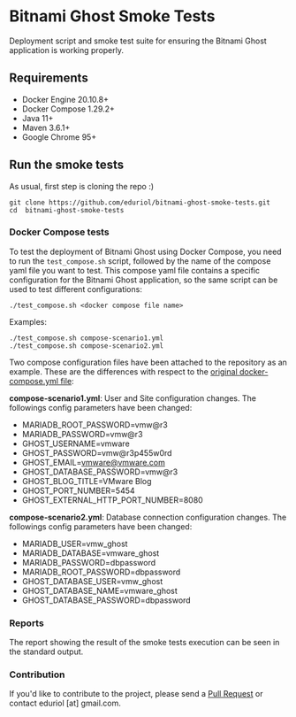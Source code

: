 # Bitnami Ghost Smoke Tests
Deployment script and smoke test suite for ensuring the Bitnami Ghost application is working properly.
## Requirements
- Docker Engine 20.10.8+
- Docker Compose 1.29.2+
- Java 11+
- Maven 3.6.1+
- Google Chrome 95+
## Run the smoke tests
As usual, first step is cloning the repo :)
```
git clone https://github.com/eduriol/bitnami-ghost-smoke-tests.git
cd  bitnami-ghost-smoke-tests
```
### Docker Compose tests
To test the deployment of Bitnami Ghost using Docker Compose, you need to run the `test_compose.sh` script, followed by the name of the compose yaml file you want to test. This compose yaml file contains a specific configuration for the Bitnami Ghost application, so the same script can be used to test different configurations:
```
./test_compose.sh <docker compose file name> 
```
Examples:
```
./test_compose.sh compose-scenario1.yml
./test_compose.sh compose-scenario2.yml 
```
Two compose configuration files have been attached to the repository as an example. These are the differences with respect to the [original docker-compose.yml file](https://github.com/bitnami/bitnami-docker-ghost/blob/master/docker-compose.yml):

**compose-scenario1.yml**: User and Site configuration changes. The followings config parameters have been changed:
- MARIADB_ROOT_PASSWORD=vmw@r3
- MARIADB_PASSWORD=vmw@r3
- GHOST_USERNAME=vmware
- GHOST_PASSWORD=vmw@r3p455w0rd
- GHOST_EMAIL=vmware@vmware.com
- GHOST_DATABASE_PASSWORD=vmw@r3
- GHOST_BLOG_TITLE=VMware Blog
- GHOST_PORT_NUMBER=5454
- GHOST_EXTERNAL_HTTP_PORT_NUMBER=8080

**compose-scenario2.yml**: Database connection configuration changes. The followings config parameters have been changed:
- MARIADB_USER=vmw_ghost
- MARIADB_DATABASE=vmware_ghost
- MARIADB_PASSWORD=dbpassword
- MARIADB_ROOT_PASSWORD=dbpassword
- GHOST_DATABASE_USER=vmw_ghost
- GHOST_DATABASE_NAME=vmware_ghost
- GHOST_DATABASE_PASSWORD=dbpassword

### Reports
The report showing the result of the smoke tests execution can be seen in the standard output.

### Contribution
If you'd like to contribute to the project, please send a [Pull Request](https://docs.github.com/en/github/collaborating-with-pull-requests/proposing-changes-to-your-work-with-pull-requests/creating-a-pull-request) or contact eduriol [at] gmail.com.
